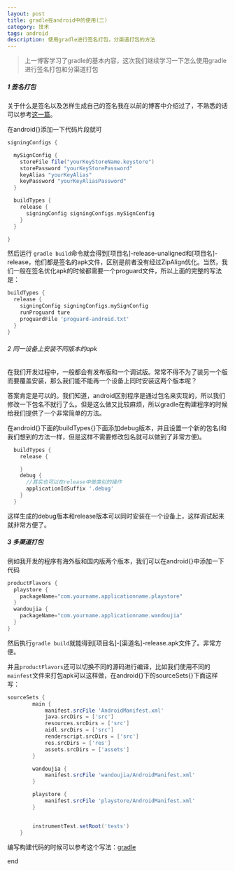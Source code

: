 ```yaml
---
layout: post
title: gradle在android中的使用(二)
category: 技术
tags: android
description: 使用gradle进行签名打包，分渠道打包的方法
---
```


> 上一博客学习了gradle的基本内容，这次我们继续学习一下怎么使用gradle进行签名打包和分渠道打包

##### 1 签名打包

关于什么是签名以及怎样生成自己的签名我在以前的博客中介绍过了，不熟悉的话可以参考[这一篇](http://bornbeauty.github.io/2016/03/29/keystore.html)。

在android{}添加一下代码片段就可

```gradle
signingConfigs {

  mySignConfig {
    storeFile file("yourKeyStoreName.keystore")
    storePassword "yourKeyStorePassword"
    keyAlias "yourKeyAlias"
    keyPassword "yourKeyAliasPassword"
  }

  buildTypes {
    release {
      signingConfig signingConfigs.mySignConfig
    }
  }

}
```

然后运行 `gradle build`命令就会得到[项目名]-release-unaligned和[项目名]-release，他们都是签名的apk文件，区别是前者没有经过ZipAlign优化。当然，我们一般在签名优化apk的时候都需要一个proguard文件，所以上面的完整的写法是：

```gradle
buildTypes {
  release {
    signingConfig signingConfigs.mySignConfig
    runProguard ture
    proguardFile 'proguard-android.txt'
  }
}
```

###### 2 同一设备上安装不同版本的apk

在我们开发过程中，一般都会有发布版和一个调试版。常常不得不为了装另一个版而要覆盖安装，那么我们能不能再一个设备上同时安装这两个版本呢？

答案肯定是可以的。我们知道，android区别程序是通过包名来实现的，所以我们修改一下包名不就行了么。但是这么做又比较麻烦，所以gradle在构建程序的时候给我们提供了一个非常简单的方法。

在android{}下面的buildTypes{}下面添加debug版本，并且设置一个新的包名(和我们想到的方法一样，但是这样不需要修改包名就可以做到了非常方便)。

```gradle
  buildTypes {
    release {

    }
    debug {
      //其实也可以在release中做类似的操作
      applicationIdSuffix '.debug'
    }
  }
```

这样生成的debug版本和release版本可以同时安装在一个设备上，这样调试起来就非常方便了。

##### 3 多渠道打包

例如我开发的程序有海外版和国内版两个版本，我们可以在android{}中添加一下代码

```gradle
productFlavors {
  playstore {
    packageName="com.yourname.applicationname.playstore"
  }
  wandoujia {
    packageName="com.yourname.applicationname.wandoujia"
  }
}
```

然后执行`gradle build`就能得到[项目名]-[渠道名]-release.apk文件了。非常方便。

并且`productFlavors`还可以切换不同的源码进行编译，比如我们使用不同的`mainfest`文件来打包apk可以这样做，在android{}下的sourceSets{}下面这样写：

```gradle
sourceSets {
        main {
            manifest.srcFile 'AndroidManifest.xml'
            java.srcDirs = ['src']
            resources.srcDirs = ['src']
            aidl.srcDirs = ['src']
            renderscript.srcDirs = ['src']
            res.srcDirs = ['res']
            assets.srcDirs = ['assets']
        }

       	wandoujia {
       		manifest.srcFile 'wandoujia/AndroidManifest.xml'
       	}

       	playstore {
       		manifest.srcFile 'playstore/AndroidManifest.xml'
       	}


        instrumentTest.setRoot('tests')
    }
```

编写构建代码的时候可以参考这个写法：[gradle](https://gist.github.com/youxiachai/5608223)



end
